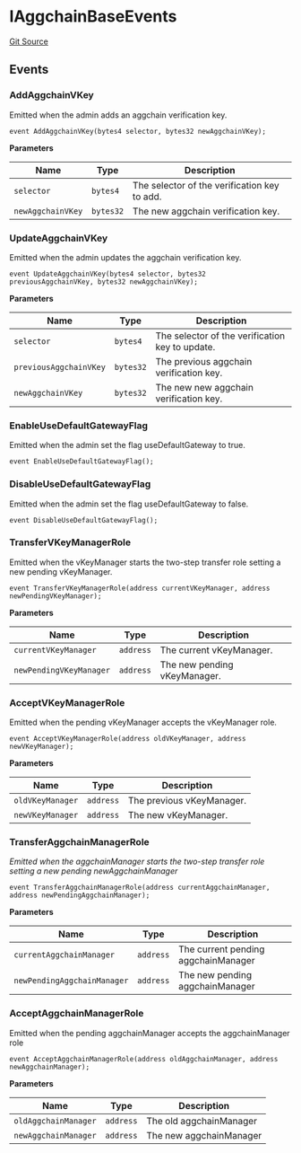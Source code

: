# IAggchainBaseEvents
[Git Source](https://github.com/agglayer/agglayer-contracts/blob/112a010b7c8b14335e5fe1a9bffc11bd2459df05/contracts/v2/interfaces/IAggchainBase.sol)


## Events
### AddAggchainVKey
Emitted when the admin adds an aggchain verification key.


```solidity
event AddAggchainVKey(bytes4 selector, bytes32 newAggchainVKey);
```

**Parameters**

|Name|Type|Description|
|----|----|-----------|
|`selector`|`bytes4`|The selector of the verification key to add.|
|`newAggchainVKey`|`bytes32`|The new aggchain verification key.|

### UpdateAggchainVKey
Emitted when the admin updates the aggchain verification key.


```solidity
event UpdateAggchainVKey(bytes4 selector, bytes32 previousAggchainVKey, bytes32 newAggchainVKey);
```

**Parameters**

|Name|Type|Description|
|----|----|-----------|
|`selector`|`bytes4`|The selector of the verification key to update.|
|`previousAggchainVKey`|`bytes32`|The previous aggchain verification key.|
|`newAggchainVKey`|`bytes32`|The new new aggchain verification key.|

### EnableUseDefaultGatewayFlag
Emitted when the admin set the flag useDefaultGateway to true.


```solidity
event EnableUseDefaultGatewayFlag();
```

### DisableUseDefaultGatewayFlag
Emitted when the admin set the flag useDefaultGateway to false.


```solidity
event DisableUseDefaultGatewayFlag();
```

### TransferVKeyManagerRole
Emitted when the vKeyManager starts the two-step transfer role setting a new pending vKeyManager.


```solidity
event TransferVKeyManagerRole(address currentVKeyManager, address newPendingVKeyManager);
```

**Parameters**

|Name|Type|Description|
|----|----|-----------|
|`currentVKeyManager`|`address`|The current vKeyManager.|
|`newPendingVKeyManager`|`address`|The new pending vKeyManager.|

### AcceptVKeyManagerRole
Emitted when the pending vKeyManager accepts the vKeyManager role.


```solidity
event AcceptVKeyManagerRole(address oldVKeyManager, address newVKeyManager);
```

**Parameters**

|Name|Type|Description|
|----|----|-----------|
|`oldVKeyManager`|`address`|The previous vKeyManager.|
|`newVKeyManager`|`address`|The new vKeyManager.|

### TransferAggchainManagerRole
*Emitted when the aggchainManager starts the two-step transfer role setting a new pending newAggchainManager*


```solidity
event TransferAggchainManagerRole(address currentAggchainManager, address newPendingAggchainManager);
```

**Parameters**

|Name|Type|Description|
|----|----|-----------|
|`currentAggchainManager`|`address`|The current pending aggchainManager|
|`newPendingAggchainManager`|`address`|The new pending aggchainManager|

### AcceptAggchainManagerRole
Emitted when the pending aggchainManager accepts the aggchainManager role


```solidity
event AcceptAggchainManagerRole(address oldAggchainManager, address newAggchainManager);
```

**Parameters**

|Name|Type|Description|
|----|----|-----------|
|`oldAggchainManager`|`address`|The old aggchainManager|
|`newAggchainManager`|`address`|The new aggchainManager|

